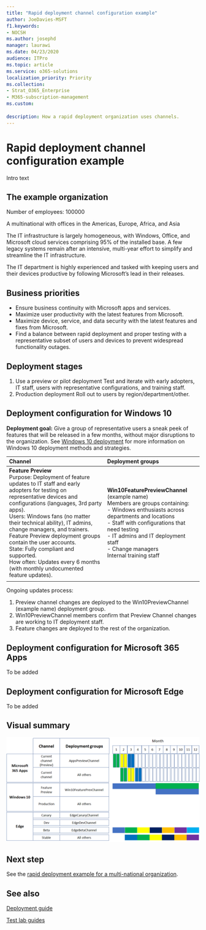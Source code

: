 ```yaml
---
title: "Rapid deployment channel configuration example"
author: JoeDavies-MSFT
f1.keywords:
- NOCSH
ms.author: josephd
manager: laurawi
ms.date: 04/23/2020
audience: ITPro
ms.topic: article
ms.service: o365-solutions
localization_priority: Priority
ms.collection: 
- Strat_O365_Enterprise
- M365-subscription-management
ms.custom:

description: How a rapid deployment organization uses channels.
---
```


# Rapid deployment channel configuration example

Intro text

## The example organization

Number of employees: 100000

A multinational with offices in the Americas, Europe, Africa, and Asia

The IT infrastructure is largely homogeneous, with Windows, Office, and Microsoft cloud services comprising 95% of the installed base. A few legacy systems remain after an intensive, multi-year effort to simplify and streamline the IT infrastructure.

The IT department is highly experienced and tasked with keeping users and their devices productive by following Microsoft’s lead in their releases.

## Business priorities

- Ensure business continuity with Microsoft apps and services.
- Maximize user productivity with the latest features from Microsoft.
- Maximize device, service, and data security with the latest features and fixes from Microsoft.
- Find a balance between rapid deployment and proper testing with a representative subset of users and devices to prevent widespread functionality outages.

## Deployment stages

1. Use a preview or pilot deployment
   Test and iterate with early adopters, IT staff, users with representative configurations, and training staff.
2. Production deployment
   Roll out to users by region/department/other.

## Deployment configuration for Windows 10

**Deployment goal:** Give a group of representative users a sneak peek of features that will be released in a few months, without major disruptions to the organization. See [Windows 10 deployment](https://docs.microsoft.com/windows/deployment/) for more information on Windows 10 deployment methods and strategies.


| Channel | Deployment groups |
|:-------|:-----|
|  **Feature Preview** <br>Purpose: Deployment of feature updates to IT staff and early adopters for testing on representative devices and configurations (languages, 3rd party apps). <br> Users: Windows fans (no matter their technical ability), IT admins, change managers, and trainers. Feature Preview deployment groups contain the user accounts. <br> State: Fully compliant and supported. <br> How often: Updates every 6 months (with monthly undocumented feature updates). | **Win10FeaturePreviewChannel** (example name) <br> Members are groups containing: <br> - Windows enthusiasts across departments and locations <br> - Staff with configurations that need testing <br> - IT admins and IT deployment staff <br> - Change managers <br> Internal training staff |
|||

Ongoing updates process:

1. Preview channel changes are deployed to the Win10PreviewChannel (example name) deployment group.
2. Win10PreviewChannel members confirm that Preview Channel changes are working to IT deployment staff.
3. Feature changes are deployed to the rest of the organization. 

## Deployment configuration for Microsoft 365 Apps

To be added


## Deployment configuration for Microsoft Edge

To be added

## Visual summary

![The resulting configuration of a rapid deployment organizaton](../media/deploy-update-channels-examples-rapid-deploy/channel-summary.png)

## Next step

See the [rapid deployment example for a multi-national organization]().


## See also

[Deployment guide](deploy-microsoft-365-enterprise.md)

[Test lab guides](m365-enterprise-test-lab-guides.md)


